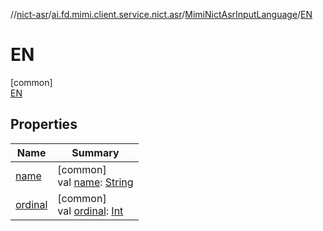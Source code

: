 //[nict-asr](../../../../index.md)/[ai.fd.mimi.client.service.nict.asr](../../index.md)/[MimiNictAsrInputLanguage](../index.md)/[EN](index.md)

# EN

[common]\
[EN](index.md)

## Properties

| Name | Summary |
|---|---|
| [name](../-v-i/index.md#-372974862%2FProperties%2F-869770626) | [common]<br>val [name](../-v-i/index.md#-372974862%2FProperties%2F-869770626): [String](https://kotlinlang.org/api/core/kotlin-stdlib/kotlin/-string/index.html) |
| [ordinal](../-v-i/index.md#-739389684%2FProperties%2F-869770626) | [common]<br>val [ordinal](../-v-i/index.md#-739389684%2FProperties%2F-869770626): [Int](https://kotlinlang.org/api/core/kotlin-stdlib/kotlin/-int/index.html) |

